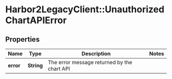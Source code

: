 # Harbor2LegacyClient::UnauthorizedChartAPIError

## Properties
Name | Type | Description | Notes
------------ | ------------- | ------------- | -------------
**error** | **String** | The error message returned by the chart API | 


